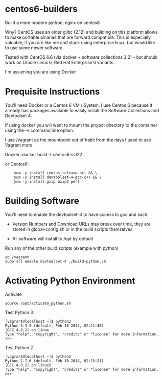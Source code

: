 centos6-builders
================

Build a more modern python, nginx on centos6

Why? CentOS uses an older glibc (2.12) and building on this platform allows to make portable binaries that are forward compatible.  This is especially valuable, if you are like me and stuck using enterprise linux, but would like to use some newer software.

Tested with CentOS 6.8 (via docker + software collections 2.2) - but should work on Oracle Linux 6, Red Hat Enterprise 6 variants.

I'm assuming you are using Docker

Prequisite Instructions
=======================

You'll need Docker or a Centos 6 VM / System.   I use Centos 6 because it already has packages available to easily install the Software Collections and Devtoolset 4.

If using docker you will want to mount the project directory to the container using the -v command line option.

I use /vagrant as the mountpoint out of habit from the days I used to use Vagrant more.

Docker:  docker build -t centos6-scl22 .

or Centos6:

        yum -y install centos-release-scl && \
        yum -y install devtoolset-4-gcc-c++ && \
        yum -y install gzip bzip2 perl

Building Software
=================

You'll need to enable the devtoolset-4 to have access to gcc and such.

* Version Numbers and Download URLs may break over time, they are stored in global-config.sh or in the build scripts themselves.

* All software will install to /opt by default

Run any of the other build scripts (example with python)

    cd /vagrant
    sudo scl enable devtoolset-4 ./build-python.sh



Activating Python Environment
=============================

Activate

    source /opt/activate_python.sh

Test Python 3

    [vagrant@localhost ~]$ python3
    Python 3.3.3 (default, Feb 10 2014, 02:11:48)
    [GCC 4.8.2] on linux
    Type "help", "copyright", "credits" or "license" for more information.
    >>>

Test Python 2

    [vagrant@localhost ~]$ python2
    Python 2.7.6 (default, Feb 10 2014, 02:15:21)
    [GCC 4.8.2] on linux2
    Type "help", "copyright", "credits" or "license" for more information.
    >>>
